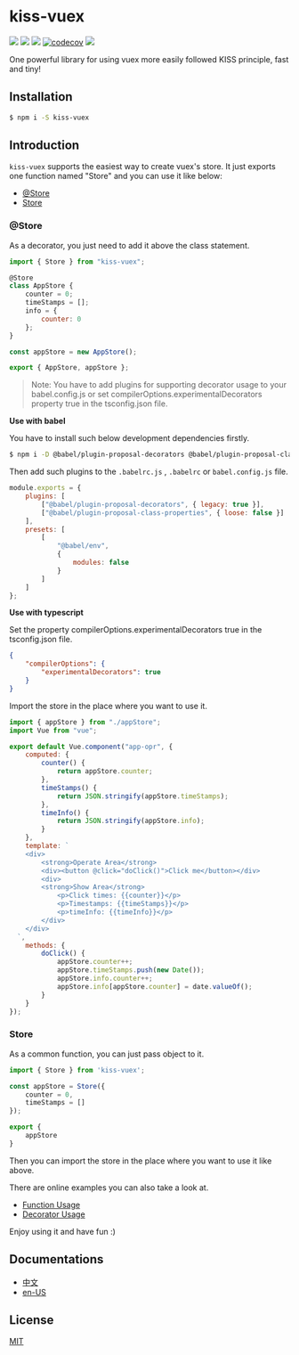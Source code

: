 # kiss-vuex

[![](https://api.travis-ci.org/HalZhan/kiss-vuex.svg?branch=master)](https://travis-ci.org/HalZhan/kiss-vuex)
[![](https://img.shields.io/bundlephobia/min/kiss-vuex.svg)](https://www.npmjs.com/package/kiss-vuex)
[![](https://img.shields.io/npm/v/kiss-vuex.svg)](https://www.npmjs.com/package/kiss-vuex)
[![codecov](https://codecov.io/gh/HalZhan/kiss-vuex/branch/master/graph/badge.svg)](https://codecov.io/gh/HalZhan/kiss-vuex)
[![](https://img.shields.io/github/license/halzhan/kiss-vuex.svg)](https://github.com/HalZhan/kiss-vuex/blob/master/LICENSE)

One powerful library for using vuex more easily followed KISS principle, fast and tiny!

## Installation

```bash
$ npm i -S kiss-vuex
```

## Introduction

`kiss-vuex` supports the easiest way to create vuex's store. It just exports one function named "Store" and you can use it like below: 

- [@Store](#@Store) 
- [Store](#Store)

### @Store

As a decorator, you just need to add it above the class statement.

```js
import { Store } from "kiss-vuex";

@Store
class AppStore {
    counter = 0;
    timeStamps = [];
    info = {
        counter: 0
    };
}

const appStore = new AppStore();

export { AppStore, appStore };
```

> Note: You have to add plugins for supporting decorator usage to your babel.config.js or set compilerOptions.experimentalDecorators property true in the tsconfig.json file.

**Use with babel**

You have to install such below development dependencies firstly.

```bash
$ npm i -D @babel/plugin-proposal-decorators @babel/plugin-proposal-class-properties
```

Then add such plugins to the `.babelrc.js` , `.babelrc` or `babel.config.js` file.

```js
module.exports = {
    plugins: [
        ["@babel/plugin-proposal-decorators", { legacy: true }],
        ["@babel/plugin-proposal-class-properties", { loose: false }]
    ],
    presets: [
        [
            "@babel/env",
            {
                modules: false
            }
        ]
    ]
};
```

**Use with typescript**

Set the property compilerOptions.experimentalDecorators true in the tsconfig.json file.

```json
{
    "compilerOptions": {
        "experimentalDecorators": true
    }
}
```

Import the store in the place where you want to use it.

```js
import { appStore } from "./appStore";
import Vue from "vue";

export default Vue.component("app-opr", {
    computed: {
        counter() {
            return appStore.counter;
        },
        timeStamps() {
            return JSON.stringify(appStore.timeStamps);
        },
        timeInfo() {
            return JSON.stringify(appStore.info);
        }
    },
    template: `
  	<div>
        <strong>Operate Area</strong>
        <div><button @click="doClick()">Click me</button></div>
        <div>
    	<strong>Show Area</strong>
            <p>Click times: {{counter}}</p>
            <p>Timestamps: {{timeStamps}}</p>
            <p>timeInfo: {{timeInfo}}</p>
        </div>
    </div>
  `,
    methods: {
        doClick() {
            appStore.counter++;
            appStore.timeStamps.push(new Date());
            appStore.info.counter++;
            appStore.info[appStore.counter] = date.valueOf();
        }
    }
});
```

### Store

As a common function, you can just pass object to it.

```js
import { Store } from 'kiss-vuex';

const appStore = Store({
    counter = 0,
    timeStamps = []
});

export {
    appStore
}
```

Then you can import the store in the place where you want to use it like above.

There are online examples you can also take a look at.

-   [Function Usage](http://jsfiddle.net/mubsp2d3/)
-   [Decorator Usage](http://jsfiddle.net/wurLz9v3/)

Enjoy using it and have fun :)

## Documentations

-   [中文](http://halzhan.cn/kiss-vuex/zh/)
-   [en-US](http://halzhan.cn/kiss-vuex/)

## License

[MIT](http://opensource.org/licenses/MIT)
